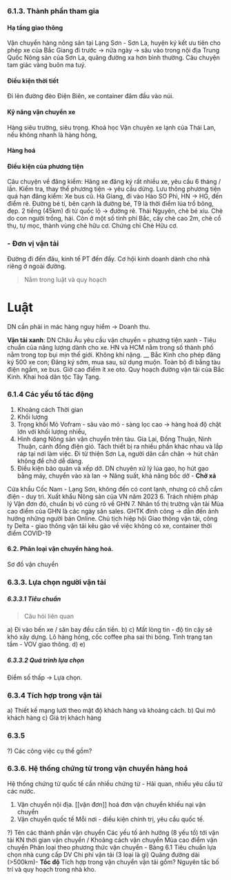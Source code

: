 ### 6.1.3. Thành phần tham gia
#### Hạ tầng giao thông
Vận chuyển hàng nông sản tại Lạng Sơn - Sơn La, huyện ký kết ưu tiên cho phép xe của Bắc Giang đi trước -> nửa ngày -> sâu vào trong nội địa Trung Quốc
Nông sản của Sơn La, quãng đường xa hơn bình thường.
Câu chuyện tam giác vàng buôn ma tuý.
#### Điều kiện thời tiết 
Đi lên đường đèo Điện Biên, xe container đâm đầu vào núi.
#### Kỹ năng vận chuyển xe
Hàng siêu trường, siêu trọng. Khoá học Vận chuyên xe lạnh của Thái Lan, nếu không nhanh là hàng hỏng,
#### Hàng hoá
#### Điều kiện của phương tiện
Câu chuyện về đăng kiểm: Hãng xe đăng ký rất nhiều xe, yêu cầu 6 tháng / lần. Kiểm tra, thay thế phương tiện -> yêu cầu dừng. Lưu thông phương tiện quá hạn đăng kiểm: Xe bus cũ. 
Hà Giang, đi vào Hào SO Phì, HN -> HG, đến điểm rẽ. Đường bé tí, bên cạnh là đường bé,
T9 là thời điểm lúa trồ bông, đẹp. 2 tiếng (45km) đi từ quốc lộ -> đường rẽ.
Thái Nguyên, chè bé xíu. Chè do con người trồng, hái. Còn ở một số tỉnh phí Bắc, cây chè cao 2m, chè cổ thụ, tự mọc, thành vùng chè hữu cơ.
Chứng chỉ Chè Hữu cơ.
### - Đơn vị vận tải
Đường đi đến đâu, kinh tế PT đến đấy.
Cơ hội kinh doanh dành cho nhà riêng ở ngoài đường.
> Nằm trong luật và quy hoạch 
# Luật
DN cần phải in mác hàng nguy hiểm -> Doanh thu.

**Vận tải xanh**: DN Châu Âu yêu cầu vận chuyển = phương tiện xanh - Tiêu chuẩn của năng lượng dành cho xe.
HN và HCM nằm trong số thành phố nằm trong top bụi mịn thế giới. Không khí nặng.
__
Bắc Kinh cho phép đăng ký 500 xe con; Đăng ký sớm, mua sau, sử dụng muộn.
Toàn bộ đi bằng tàu điện ngầm, xe bus. Giờ cao điểm ít xe oto.
Quy hoạch đường vận tải của Bắc Kinh.
Khai hoá dân tộc Tây Tạng. 

### 6.1.4 Các yếu tố tác động
1. Khoảng cách 
   Thời gian 
2. Khối lượng 
3. Trọng khối 
   Mỏ Vofram - sâu vào mỏ - sàng lọc cao -> hàng hoá độ chặt lớn với khối lượng nhiều,
4. Hình dạng 
Nông sản vận chuyển trên tàu. 
Gia Lai, Đồng Thuận, Ninh Thuận, cánh đồng điện gió. Tách thiết bị ra nhiều phần khác nhau và lắp ráp tại nơi làm việc. 
Đi từ thiện Sơn La, người dân cần chăn -> hút chân không để chở dễ dàng.
5. Điều kiện bảo quản và xếp dỡ.
   DN chuyên xử lý lúa gạo, họ hút gạo bằng máy, chuyển vào xà lan -> Năng suất, khả năng bốc dỡ - **Chở xả** 
   
Cửa khẩu Cốc Nam - Lạng Sơn, không đến có cont lạnh, nhưng có chỗ cắm điện - duy trì.
Xuất khẩu Nông sản của VN năm 2023
6. Trách nhiệm pháp lý
Vận đơn đó, chuẩn bị vô cùng rõ về GHN
7. Nhân tố thị trường vận tải 
Mùa cao điểm của GHN là các ngày săn sales. GHTK đình công  -> dẫn đến ảnh hưởng những người bán Online. 
Chủ tịch hiệp hội Giao thông vận tải, công ty Delta - giao thông vận tải kêu gào về việc không có xe, container thời điểm COVID-19 
#### 6.2. Phân loại vận chuyển hàng hoá.
Sơ đồ vận chuyển

### 6.3.3. Lựa chọn người vận tải
##### 6.3.3.1 Tiêu chuẩn
> Câu hỏi liên quan 

a)
Đi vào bến xe / sân bay đều cần tiền.
b) 
c) Mất lòng tin - độ tin cậy sẽ khó xây dựng. Lô hàng hỏng, cốc coffee pha sai thì bỏng. 
Tình trạng tan tầm - VOV giao thông.
d) 
e)  
##### 6.3.3.2 Quá trình lựa chọn 
Điểm số thấp -> Lựa chọn.
### 6.3.4 Tích hợp trong vận tải 
a) Thiết kế mạng lưới theo mật độ khách hàng và khoảng cách.
b) Qui mô khách hàng
c) Giá trị khách hàng

### 6.3.5
?) Các công việc cụ thể gồm?
### 6.3.6. Hệ thống chứng từ trong vận chuyển hàng hoá
Hệ thống chứng từ quốc tế cần nhiều chứng từ - Hải quan, nhiều yêu cầu từ các nước.
1) Vận chuyển nội địa.
[[vận đơn]] 
hoá đơn vận chuyển
khiếu nại vận chuyển
2) Vận chuyển quốc tế
Mỗi nơi - điều kiện chính trị, yêu cầu quốc tế. 

?) Tên các thành phần vận chuyển
Các yếu tố ảnh hưởng (8 yếu tố) tới vận tải
KN thời gian vận chuyển / Khoảng cách vận chuyển
Mùa cao điểm vận chuyển
Phân loại theo phương thức vận chuyển - Bảng 6.1
Tiêu chuẩn lựa chọn nhà cung cấp DV
Chi phí vận tải (3 loại là gì)
Quãng đường dài (>500km)- **Tốc độ**
Tích hợp trong vận chuyển vận tải gồm?
Nguyên tắc bố trí và quy hoạch trong nhà kho.